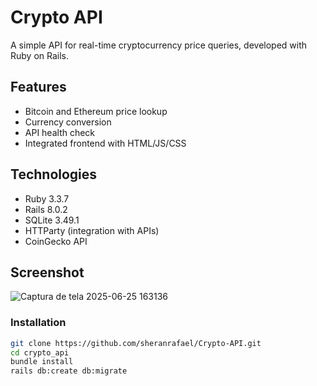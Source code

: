 # Crypto API 

A simple API for real-time cryptocurrency price queries, developed with Ruby on Rails.

## Features

- Bitcoin and Ethereum price lookup
- Currency conversion
- API health check
- Integrated frontend with HTML/JS/CSS

## Technologies

- Ruby 3.3.7
- Rails 8.0.2
- SQLite 3.49.1
- HTTParty (integration with APIs)
- CoinGecko API

## Screenshot
![Captura de tela 2025-06-25 163136](https://github.com/user-attachments/assets/81859a7f-bfef-465c-adf6-50b836cb13eb)



### Installation
```bash
git clone https://github.com/sheranrafael/Crypto-API.git
cd crypto_api
bundle install
rails db:create db:migrate

